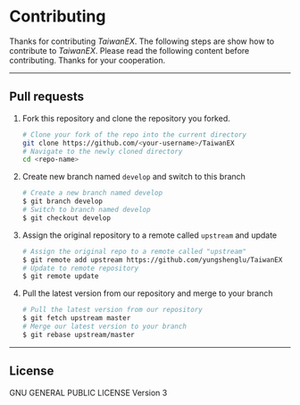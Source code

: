 # Contributing

Thanks for contributing *TaiwanEX*. The following steps are show how to contribute to *TaiwanEX*. Please read the following content before contributing. Thanks for your cooperation.

---
## Pull requests

1. Fork this repository and clone the repository you forked.
    ```bash
    # Clone your fork of the repo into the current directory
    git clone https://github.com/<your-username>/TaiwanEX
    # Navigate to the newly cloned directory
    cd <repo-name>
    ```
2. Create new branch named `develop` and switch to this branch
    ```bash
    # Create a new branch named develop
    $ git branch develop
    # Switch to branch named develop
    $ git checkout develop
    ```
3. Assign the original repository to a remote called `upstream` and update
    ```bash
    # Assign the original repo to a remote called "upstream"
    $ git remote add upstream https://github.com/yungshenglu/TaiwanEX
    # Update to remote repository
    $ git remote update
    ```
4. Pull the latest version from our repository and merge to your branch
    ```bash
    # Pull the latest version from our repository
    $ git fetch upstream master
    # Merge our latest version to your branch
    $ git rebase upstream/master
    ```

---
## License

GNU GENERAL PUBLIC LICENSE Version 3